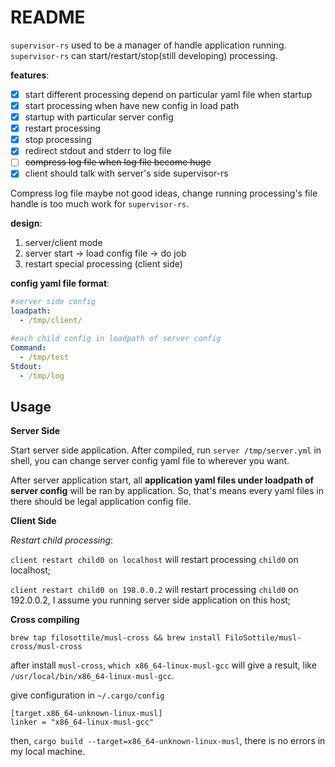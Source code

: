 # README #

`supervisor-rs` used to be a manager of handle application running. `supervisor-rs` can start/restart/stop(still developing) processing.

**features**:

- [x] start different processing depend on particular yaml file when startup
- [x] start processing when have new config in load path
- [x] startup with particular server config
- [x] restart processing
- [x] stop processing
- [x] redirect stdout and stderr to log file
- [ ] ~~compress log file when log file become huge~~
- [x] client should talk with server's side supervisor-rs

Compress log file maybe not good ideas, change running processing's file handle is too much work for `supervisor-rs`. 


**design**:

1. server/client mode
2. server start -> load config file -> do job
3. restart special processing (client side)

**config yaml file format**:

```yaml
#server side config
loadpath:
  - /tmp/client/
```

```yaml
#each child config in loadpath of server config
Command:
  - /tmp/test
Stdout:
  - /tmp/log
```

## Usage ##

**Server Side**

Start server side application. After compiled, run `server /tmp/server.yml` in shell, you can change server config yaml file to wherever you want. 


After server application start, all **application yaml files under loadpath of server config** will be ran by application. So, that's means every yaml files in there should be legal application config file.


**Client Side**

*Restart child processing*:

`client restart child0 on localhost` will restart processing `child0` on localhost;

`client restart child0 on 198.0.0.2` will restart processing `child0` on 192.0.0.2, I assume you running server side application on this host;

**Cross compiling**

`brew tap filosottile/musl-cross && brew install FiloSottile/musl-cross/musl-cross`

after install `musl-cross`, `which x86_64-linux-musl-gcc` will give a result, like `/usr/local/bin/x86_64-linux-musl-gcc`.

give configuration in `~/.cargo/config`

```
[target.x86_64-unknown-linux-musl]
linker = "x86_64-linux-musl-gcc"
```

then, `cargo build --target=x86_64-unknown-linux-musl`, there is no errors in my local machine.

